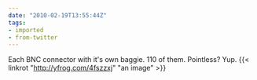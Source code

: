 ```yaml
---
date: "2010-02-19T13:55:44Z"
tags:
- imported
- from-twitter
---
```

Each BNC connector with it's own baggie. 110 of them. Pointless? Yup. {{< linkrot "http://yfrog.com/4fszzxj" "an image" >}}
